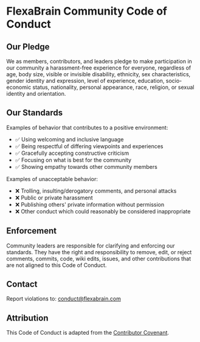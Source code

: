 
# FlexaBrain Community Code of Conduct

## Our Pledge

We as members, contributors, and leaders pledge to make participation in our community a harassment-free experience for everyone, regardless of age, body size, visible or invisible disability, ethnicity, sex characteristics, gender identity and expression, level of experience, education, socio-economic status, nationality, personal appearance, race, religion, or sexual identity and orientation.

## Our Standards

Examples of behavior that contributes to a positive environment:
- ✅ Using welcoming and inclusive language
- ✅ Being respectful of differing viewpoints and experiences
- ✅ Gracefully accepting constructive criticism
- ✅ Focusing on what is best for the community
- ✅ Showing empathy towards other community members

Examples of unacceptable behavior:
- ❌ Trolling, insulting/derogatory comments, and personal attacks
- ❌ Public or private harassment
- ❌ Publishing others' private information without permission
- ❌ Other conduct which could reasonably be considered inappropriate

## Enforcement

Community leaders are responsible for clarifying and enforcing our standards. They have the right and responsibility to remove, edit, or reject comments, commits, code, wiki edits, issues, and other contributions that are not aligned to this Code of Conduct.

## Contact

Report violations to: conduct@flexabrain.com

## Attribution

This Code of Conduct is adapted from the [Contributor Covenant](https://www.contributor-covenant.org/).
